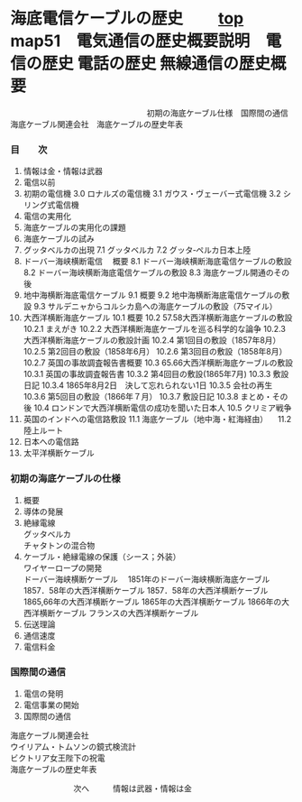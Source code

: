 # 海底電信ケーブルの歴史 　　[top](../../index.md)　map51　電気通信の歴史概要説明　電信の歴史 電話の歴史 無線通信の歴史概要

　　　　　　　　　　　　　　　　 　初期の海底ケーブル仕様　国際間の通信　海底ケーブル関連会社　海底ケーブルの歴史年表

### 目　　次

1. 情報は金・情報は武器
2. 電信以前
3. 初期の電信機
  3.0 ロナルズの電信機
  3.1 ガウス・ヴェーバー式電信機
  3.2 シリング式電信機
4. 電信の実用化
5. 海底ケーブルの実用化の課題
6. 海底ケーブルの試み
7. グッタベルカの出現
  7.1 グッタベルカ
  7.2 グッタ‐ペルカ日本上陸
8. ドーバー海峡横断電信 　概要
  8.1 ドーバー海峡横断海底電信ケーブルの敷設
  8.2 ドーバー海峡横断海底電信ケーブルの敷設
  8.3 海底ケーブル開通のその後　
9. 地中海横断海底電信ケーブル
  9.1 概要
  9.2 地中海横断海底電信ケーブルの敷設
  9.3 サルデニャからコルシカ島への海底ケーブルの敷設（75マイル）
10. 大西洋横断海底ケーブル
  10.1 概要
  10.2 57.58大西洋横断海底ケーブルの敷設
  10.2.1 まえがき
  10.2.2 大西洋横断海底ケーブルを巡る科学的な論争
  10.2.3 大西洋横断海底ケーブルの敷設計画
  10.2.4 第1回目の敷設（1857年8月）
  10.2.5 第2回目の敷設（1858年6月）
  10.2.6 第3回目の敷設（1858年8月）
  10.2.7 英国の事故調査報告書概要
  10.3 65.66大西洋横断海底ケーブルの敷設
  10.3.1 英国の事故調査報告書
  10.3.2 第4回目の敷設(1865年7月)
  10.3.3 敷設日記
  10.3.4 1865年8月2日　決して忘れられない1日
  10.3.5 会社の再生
  10.3.6 第5回目の敷設（1866年７月）
  10.3.7 敷設日記
  10.3.8 まとめ・その後
  10.4 ロンドンで大西洋横断電信の成功を聞いた日本人
  10.5 クリミア戦争
11. 英国のインドへの電信路敷設
  11.1 海底ケーブル（地中海・紅海経由）
　11.2 陸上ルート
12. 日本への電信路
13. 太平洋横断ケーブル

### 初期の海底ケーブルの仕様

1. 概要
2. 導体の発展
3. 絶縁電線  
  グッタベルカ  
  チャタトンの混合物
4. ケーブル・絶縁電線の保護（シース；外装）  
  ワイヤーロープの開発  
  ドーバー海峡横断ケーブル 　1851年のドーバー海峡横断海底ケーブル  
  1857．58年の大西洋横断ケーブル 1857．58年の大西洋横断ケーブル  
  1865,66年の大西洋横断ケーブル 1865年の大西洋横断ケーブル 1866年の大西洋横断ケーブル フランスの大西洋横断ケーブル
5. 伝送理論
6. 通信速度
7. 電信料金

### 国際間の通信
1. 電信の発明
2. 電信事業の開始
3. 国際間の通信

海底ケーブル関連会社  
ウイリアム・トムソンの鏡式検流計  
ビクトリア女王陛下の祝電  
海底ケーブルの歴史年表


　　　　　　　　次へ　　　情報は武器・情報は金
